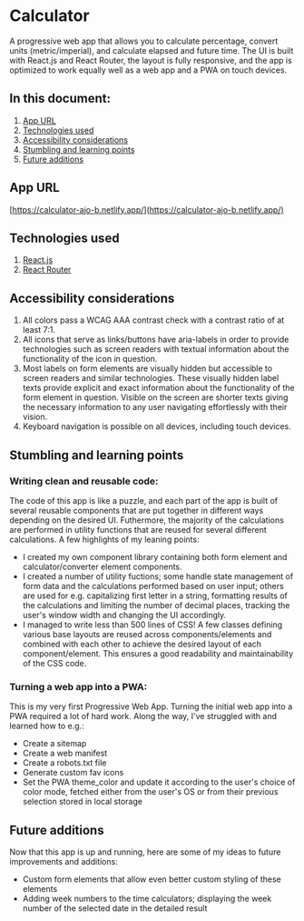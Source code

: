 # Calculator
A progressive web app that allows you to calculate percentage, convert units (metric/imperial), and calculate elapsed and future time. The UI is built with React.js and React Router, the layout is fully responsive, and the app is optimized to work equally well as a web app and a PWA on touch devices.


## In this document:
1. [App URL](#app-url)
2. [Technologies used](#technologies-used)
3. [Accessibility considerations](#accessibility-considerations)
4. [Stumbling and learning points](#stumbling-and-learning-points)
5. [Future additions](#future-additions)


## App URL
[https://calculator-ajo-b.netlify.app/](https://calculator-ajo-b.netlify.app/)


## Technologies used
1. [React.js](https://react.dev/)
2. [React Router](https://reactrouter.com/)


## Accessibility considerations
1. All colors pass a WCAG AAA contrast check with a contrast ratio of at least 7:1.
2. All icons that serve as links/buttons have aria-labels in order to provide technologies such as screen readers with textual information about the functionality of the icon in question.
3. Most labels on form elements are visually hidden but accessible to screen readers and similar technologies. These visually hidden label texts provide explicit and exact information about the functionality of the form element in question. Visible on the screen are shorter texts giving the necessary information to any user navigating effortlessly with their vision.
4. Keyboard navigation is possible on all devices, including touch devices.


## Stumbling and learning points
### Writing clean and reusable code:
The code of this app is like a puzzle, and each part of the app is built of several reusable components that are put together in different ways depending on the desired UI. Futhermore, the majority of the calculations are performed in utility functions that are reused for several different calculations. A few highlights of my leaning points:
- I created my own component library containing both form element and calculator/converter element components.
- I created a number of utility fuctions; some handle state management of form data and the calculations performed based on user input; others are used for e.g. capitalizing first letter in a string, formatting results of the calculations and limiting the number of decimal places, tracking the user's window width and changing the UI accordingly.
- I managed to write less than 500 lines of CSS! A few classes defining various base layouts are reused across components/elements and combined with each other to achieve the desired layout of each component/element. This ensures a good readability and maintainability of the CSS code.

### Turning a web app into a PWA:
This is my very first Progressive Web App. Turning the initial web app into a PWA required a lot of hard work. Along the way, I've struggled with and learned how to e.g.:
- Create a sitemap
- Create a web manifest
- Create a robots.txt file
- Generate custom fav icons
- Set the PWA theme_color and update it according to the user's choice of color mode, fetched either from the user's OS or from their previous selection stored in local storage


## Future additions
Now that this app is up and running, here are some of my ideas to future improvements and additions:
- Custom form elements that allow even better custom styling of these elements
- Adding week numbers to the time calculators; displaying the week number of the selected date in the detailed result